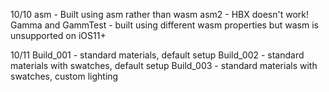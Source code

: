 10/10
asm - Built using asm rather than wasm 
asm2 - HBX doesn't work!
Gamma and GammTest - built using different wasm properties but wasm is unsupported on iOS11+

10/11
Build_001 - standard materials, default setup
Build_002 - standard materials with swatches, default setup
Build_003 - standard materials with swatches, custom lighting